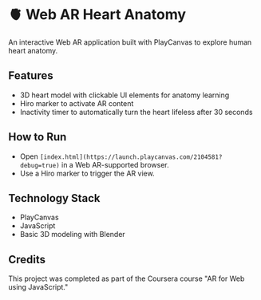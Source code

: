 # 🫀 Web AR Heart Anatomy
An interactive Web AR application built with PlayCanvas to explore human heart anatomy.

## Features
- 3D heart model with clickable UI elements for anatomy learning
- Hiro marker to activate AR content
- Inactivity timer to automatically turn the heart lifeless after 30 seconds

## How to Run
- Open `[index.html](https://launch.playcanvas.com/2104581?debug=true)` in a Web AR-supported browser.
- Use a Hiro marker to trigger the AR view.

## Technology Stack
- PlayCanvas
- JavaScript
- Basic 3D modeling with Blender

## Credits
This project was completed as part of the Coursera course "AR for Web using JavaScript."
